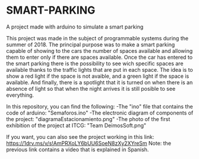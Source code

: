# SMART-PARKING
A project made with arduino to simulate a smart parking

This project was made in the subject of programmable systems during the summer of 2018.
The principal purpose was to make a smart parking capable of showing to the cars the number of spaces available and allowing them to enter
only if there are spaces available. Once the car has entered to the smart parking there is the possibility to see wich specific spaces are 
available thanks to the traffic lights that are put in each space. The idea is to show a red light if the space is not avaible, and a green
light if the space is available.
And finally, there is a spotlight that it is turned on when there is an absence of light so that when the night arrives it is still posible
to see everything.

In this repository, you can find  the following:
-The "ino" file that contains the code of arduino: "Semaforos.ino"
-The electronic diagram of components of the project: "diagramaEstacionamiento.png"
-The photo of the first exhibition of the project at ITCG: "Team DeimosSoft.png"

If you want, you can also see the project working in this link: https://1drv.ms/v/s!AmPRXoLY6bUU6SoeN8zXy2XYreSm
Note: the previous link contains a video that is explained in Spanish.
